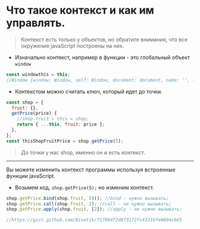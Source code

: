 # Что такое контекст и как им управлять. 
> Контекст есть только у объектов, но обратите внимания, что все окружение javaScript  построены на них. 
- Изначально контекст, например в функции - это глобальный объект `window` 

```js 
const windowthis = this; 
//Window {window: Window, self: Window, document: document, name: '', location: Location, …} 
``` 
- Контекстом можно считать ключ, который идет до точки.   

```js 
const shop = {
  fruit: {},
  getPrice(price) {
    //shop.fruit > this = shop;
    return { ...this, fruit: price };
  },
}; 
const thisShopFruitPrice = shop.getPrice(5);
``` 
> До точки у нас shop, именно он и есть контекст. 

___ 
Вы можете изменить контекст программы используя встроенные функции javaScript.    

- Возьмем код, `shop.getPrice(5);` но изменим контекст. 
```js 
shop.getPrice.bind(shop.fruit, 5)(); //bind - нужно вызывать; 
shop.getPrice.call(shop.fruit, 2); //call - не нужно вызывать;  
shop.getPrice.apply(shop.fruit, [2]); //apply - не нужно вызывать; 

//https://gist.github.com/Binatik/f17994f2d8f3172fc4321bfe0604cb65
```